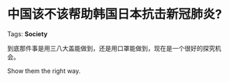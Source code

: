 # 中国该不该帮助韩国日本抗击新冠肺炎?

Tags: **Society**

到底那件事是用三八大盖能做到，还是用口罩能做到，现在是一个很好的探究机会。

Show them the right way.



